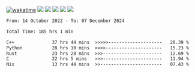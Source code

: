 [![wakatime](https://wakatime.com/badge/user/368879df-dc38-4b1a-86c4-8a2054a0e074.svg)](https://wakatime.com/@368879df-dc38-4b1a-86c4-8a2054a0e074)
<img src="https://img.shields.io/badge/Windows-0078D6?style=flat&logo=Windows&logoColor=white">
<img src="https://img.shields.io/badge/IntelliJ_IDEA-000000.svg?style=flat&logo=IntelliJ-IDEA&logoColor=white">
<img src="https://img.shields.io/badge/CLion-000000.svg?style=flat&logo=CLion&logoColor=white">
<img src="https://img.shields.io/badge/Visual_Studio_Code-007ACC?style=flat&logo=Visual-Studio-Code&logoColor=white">
<img src="https://img.shields.io/badge/Discord-5865F2?label=kano42&style=flat&logo=discord&logoColor=white">
<br>


<!--START_SECTION:waka-->

```txt
From: 14 October 2022 - To: 07 December 2024

Total Time: 185 hrs 1 min

C++              37 hrs 44 mins  >>>>>--------------------   20.39 %
Python           28 hrs 10 mins  >>>>---------------------   15.23 %
Rust             23 hrs 28 mins  >>>----------------------   12.69 %
C                22 hrs 5 mins   >>>----------------------   11.94 %
Nix              13 hrs 44 mins  >>-----------------------   07.43 %
```

<!--END_SECTION:waka-->
